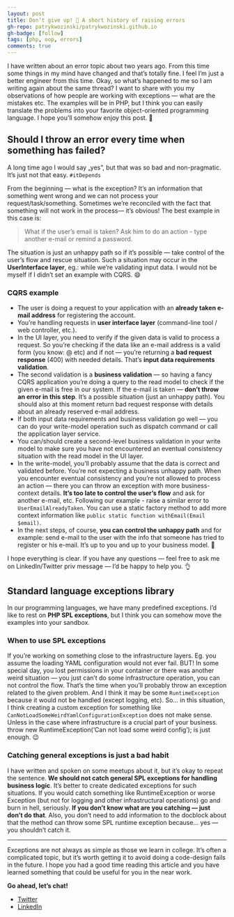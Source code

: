 ```yaml
---
layout: post
title: Don’t give up! 🙌 A short history of raising errors
gh-repo: patrykwozinski/patrykwozinski.github.io
gh-badge: [follow]
tags: [php, oop, errors]
comments: true
---
```


I have written about an error topic about two years ago. From this time some things in my mind have changed and that’s totally fine. I feel I’m just a better engineer from this time.
Okay, so what’s happened to me so I am writing again about the same thread? I want to share with you my observations of how people are working with exceptions — what are the mistakes etc. The examples will be in PHP, but I think you can easily translate the problems into your favorite object-oriented programming language.
I hope you’ll somehow enjoy this post. 🍪

## Should I throw an error every time when something has failed?
A long time ago I would say „yes”, but that was so bad and non-pragmatic. It’s just not that easy. `#itDepends`

From the beginning — what is the exception? It’s an information that something went wrong and we can not process your request/task/something. Sometimes we’re reconciled with the fact that something will not work in the process— it’s obvious! The best example in this case is:
> What if the user’s email is taken?
> Ask him to do an action - type another e-mail or remind a password.

The situation is just an unhappy path so if it’s possible — take control of the user’s flow and rescue situation. Such a situation may occur in the **UserInterface layer**, eg.: while we’re validating input data.
I would not be myself if I didn’t set an example with CQRS. 😄

### CQRS example
- The user is doing a request to your application with an **already taken e-mail address** for registering the account.
- You’re handling requests in **user interface layer** (command-line tool / web controller, etc.).
- In the UI layer, you need to verify if the given data is valid to process a request. So you’re checking if the data like an e-mail address is a valid form (you know: @ etc) and if not — you’re returning a **bad request response** (400) with needed details. That’s **input data requirements validation**.
- The second validation is a **business validation** — so having a fancy CQRS application you’re doing a query to the read model to check if the given e-mail is free in our system. If the e-mail is taken — **don’t throw an error in this step**. It’s a possible situation (just an unhappy path). You should also at this moment return bad request response with details about an already reserved e-mail address.
- If both input data requirements and business validation go well — you can do your write-model operation such as dispatch command or call the application layer service.
- You can/should create a second-level business validation in your write model to make sure you have not encountered an eventual consistency situation with the read model in the UI layer.
- In the write-model, you’ll probably assume that the data is correct and validated before. You’re not expecting a business unhappy path. When you encounter eventual consistency and you’re not allowed to process an action — there you can throw an exception with more business-context details. **It’s too late to control the user’s flow** and ask for another e-mail, etc. Following our example - raise a similar error to `UserEmailAlreadyTaken`. You can use a static factory method to add more context information like `public static function withEmail(Email $email)`.
- In the next steps, of course, **you can control the unhappy path** and for example: send e-mail to the user with the info that someone has tried to register or his e-mail. It’s up to you and up to your business model. 💸

I hope everything is clear. If you have any questions — feel free to ask me on LinkedIn/Twitter priv message — I’d be happy to help you. 👌

## Standard language exceptions library
In our programming languages, we have many predefined exceptions. I’d like to rest on **PHP SPL exceptions**, but I think you can somehow move the examples into your sandbox.

### When to use SPL exceptions
If you’re working on something close to the infrastructure layers. Eg. you assume the loading YAML configuration would not ever fail. BUT! In some special day, you lost permissions in your container or there was another weird situation — you just can’t do some infrastructure operation, you can not control the flow. That’s the time when you’ll probably throw an exception related to the given problem. And I think it may be some `RuntimeException` because it would not be handled (except logging, etc). So… in this situation, I think creating a custom exception for something like `CanNotLoadSomeWeirdYamlConfigurationException` does not make sense. Unless in the case where infrastructure is a crucial part of your business. throw new RuntimeException(‘Can not load some weird config’); is just enough. 😉

### Catching general exceptions is just a bad habit
I have written and spoken on some meetups about it, but it’s okay to repeat the sentence. **We should not catch general SPL exceptions for handling business logic**. It’s better to create dedicated exceptions for such situations. If you would catch something like RuntimeException or worse Exception (but not for logging and other infrastructural operations) go and burn in hell, seriously. **If you don’t know what are you catching — just don’t do that**.
Also, you don’t need to add information to the docblock about that the method can throw some SPL runtime exception because… yes — you shouldn’t catch it.

---

Exceptions are not always as simple as those we learn in college. It’s often a complicated topic, but it’s worth getting it to avoid doing a code-design fails in the future. I hope you had a good time reading this article and you have learned something that could be useful for you in the near work.

**Go ahead, let’s chat!**
- [Twitter](https://twitter.com/patrykwozinski)
- [LinkedIn](https://www.linkedin.com/in/patrykwozinski)
